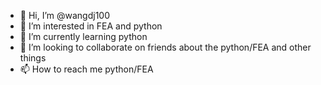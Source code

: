 - 👋 Hi, I’m @wangdj100
- 👀 I’m interested in  FEA and  python
- 🌱 I’m currently learning python 
- 💞️ I’m looking to collaborate on friends about the python/FEA and other things
- 📫 How to reach me  python/FEA

<!---
wangdj100/wangdj100 is a ✨ special ✨ repository because its `README.md` (this file) appears on your GitHub profile.
You can click the Preview link to take a look at your changes.
--->
